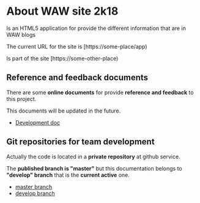 # About WAW site 2k18
Is an HTML5 application for provide the different information that are in WAW blogs

The current URL for the site is [https://some-place/app)

Is part of the site [https://some-other-place)



## Reference and feedback documents
There are some **online documents** for provide **reference and feedback** to this project.

This documents will be updated in the future.

- [Development doc](https://docs.google.com/document/d/1hKgSDU8Cv9dAJtNAMr091PrVsETMqnpHZu9P4gdEodk/edit)


## Git repositories for team development
Actually the code is located in a **private repository** at github service.

The **published branch is "master"** but this documentation belongs to **"develop" branch** that is the **current active** one.

- [master branch](https://bitbucket.org/waw_DEV/waw_site_2k18/src/master/)
- [develop branch](https://bitbucket.org/waw_DEV/waw_site_2k18/src/develop/)
 
